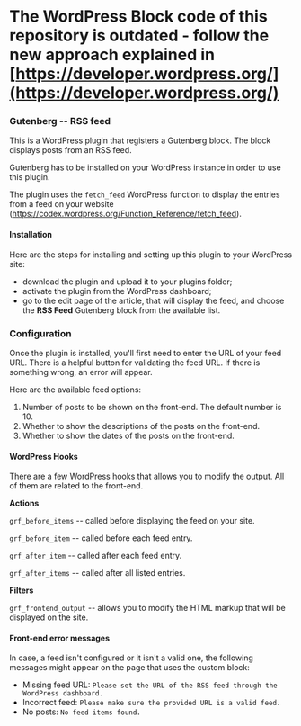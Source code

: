 # The WordPress Block code of this repository is outdated - follow the new approach explained in [https://developer.wordpress.org/](https://developer.wordpress.org/)

### Gutenberg -- RSS feed

This is a WordPress plugin that registers a Gutenberg block. The block displays posts from an RSS feed.

Gutenberg has to be installed on your WordPress instance in order to use this plugin. 

The plugin uses the `fetch_feed` WordPress function to display the entries from a feed on your website (https://codex.wordpress.org/Function_Reference/fetch_feed).

#### Installation

Here are the steps for installing and setting up this plugin to your WordPress site:
 - download the plugin and upload it to your plugins folder;
 - activate the plugin from the WordPress dashboard;
 - go to the edit page of the article, that will display the feed, and choose the **RSS Feed** Gutenberg block from the available list.

### Configuration

Once the plugin is installed, you'll first need to enter the URL of your feed URL. There is a helpful button for validating the feed URL. If there is something wrong, an error will appear.

Here are the available feed options:
 1. Number of posts to be shown on the front-end. The default number is 10.
 1. Whether to show the descriptions of the posts on the front-end.
 1. Whether to show the dates of the posts on the front-end.

#### WordPress Hooks

There are a few WordPress hooks that allows you to modify the output. All of them are related to the front-end.

**Actions**

`grf_before_items` -- called before displaying the feed on your site.

`grf_before_item` -- called before each feed entry.

`grf_after_item` -- called after each feed entry.

`grf_after_items` -- called after all listed entries.

**Filters**

`grf_frontend_output` -- allows you to modify the HTML markup that will be displayed on the site.

#### Front-end error messages

In case, a feed isn't configured or it isn't a valid one, the following messages might appear on the page that uses the custom block:
 - Missing feed URL: `Please set the URL of the RSS feed through the WordPress dashboard.`
 - Incorrect feed: `Please make sure the provided URL is a valid feed.`
 - No posts: `No feed items found.`
